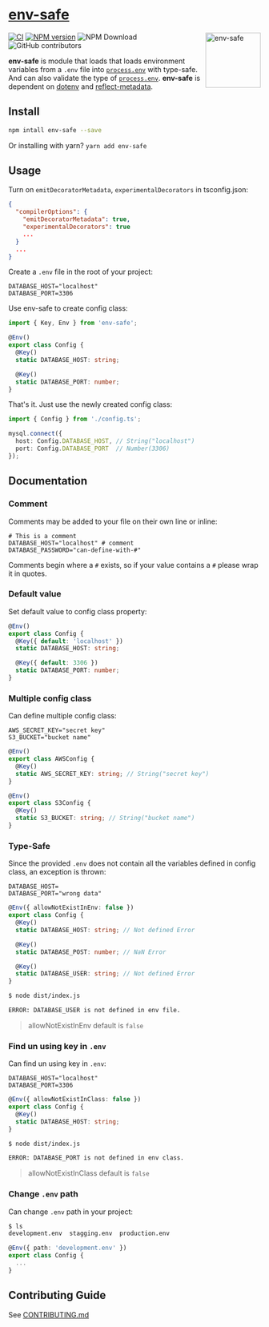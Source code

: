 <h1><a href="https://www.npmjs.com/package/env-safe">env-safe</a></h1>

<img src="https://avatars.githubusercontent.com/u/21240036?s=200&v=4" alt="env-safe" align="right" width="110" />

<!-- Badges -->
[![CI](https://github.com/creatrip/env-safe/actions/workflows/ci.yml/badge.svg)](https://github.com/creatrip/env-safe/actions/workflows/ci.yml)
[![NPM version](https://img.shields.io/npm/v/env-safe.svg)](https://www.npmjs.com/package/env-safe)
<img alt="NPM Download" src="https://img.shields.io/npm/dw/env-safe">
<img alt="GitHub contributors" src="https://img.shields.io/github/contributors/creatrip/env-safe">

**env-safe** is module that loads that loads environment variables from a `.env` file into [`process.env`](https://nodejs.org/docs/latest/api/process.html#process_process_env) with type-safe. And can also validate the type of [`process.env`](https://nodejs.org/docs/latest/api/process.html#process_process_env). **env-safe** is dependent on [dotenv](https://www.npmjs.com/package/dotenv) and [reflect-metadata](https://www.npmjs.com/package/reflect-metadata).

<!-- Introduce -->

## Install

```sh
npm intall env-safe --save
```

Or installing with yarn? `yarn add env-safe`

## Usage

Turn on `emitDecoratorMetadata`, `experimentalDecorators` in tsconfig.json:

```json
{
  "compilerOptions": {
    "emitDecoratorMetadata": true,
    "experimentalDecorators": true
    ...
  }
  ...
}
```

Create a `.env` file in the root of your project:

```dosini
DATABASE_HOST="localhost"
DATABASE_PORT=3306
```

Use env-safe to create config class:

```typescript
import { Key, Env } from 'env-safe';

@Env()
export class Config {
  @Key()
  static DATABASE_HOST: string;

  @Key()
  static DATABASE_PORT: number;
}
```

That's it. Just use the newly created config class:

```typescript
import { Config } from './config.ts';

mysql.connect({
  host: Config.DATABASE_HOST, // String("localhost")
  port: Config.DATABASE_PORT  // Number(3306)
});
```

## Documentation

### Comment

Comments may be added to your file on their own line or inline:

```dosini
# This is a comment
DATABASE_HOST="localhost" # comment
DATABASE_PASSWORD="can-define-with-#"
```

Comments begin where a `#` exists, so if your value contains a `#` please wrap it in quotes.

### Default value

Set default value to config class property:

```typescript
@Env()
export class Config {
  @Key({ default: 'localhost' })
  static DATABASE_HOST: string;

  @Key({ default: 3306 })
  static DATABASE_PORT: number;
}
```

### Multiple config class

Can define multiple config class:

```dosini
AWS_SECRET_KEY="secret key"
S3_BUCKET="bucket name"
```

```typescript
@Env()
export class AWSConfig {
  @Key()
  static AWS_SECRET_KEY: string; // String("secret key")
}

@Env()
export class S3Config {
  @Key()
  static S3_BUCKET: string; // String("bucket name")
}
```

### Type-Safe

Since the provided `.env` does not contain all the variables defined in config class, an exception is thrown:

```dosini
DATABASE_HOST=
DATABASE_PORT="wrong data"
```

```typescript
@Env({ allowNotExistInEnv: false })
export class Config {
  @Key()
  static DATABASE_HOST: string; // Not defined Error

  @Key()
  static DATABASE_POST: number; // NaN Error

  @Key()
  static DATABASE_USER: string; // Not defined Error
}
```

```sh
$ node dist/index.js

ERROR: DATABASE_USER is not defined in env file.
```

> allowNotExistInEnv default is `false`

### Find un using key in `.env`

Can find un using key in `.env`:

```dosini
DATABASE_HOST="localhost"
DATABASE_PORT=3306
```

```typescript
@Env({ allowNotExistInClass: false })
export class Config {
  @Key()
  static DATABASE_HOST: string;
}
```

```sh
$ node dist/index.js

ERROR: DATABASE_PORT is not defined in env class.
```

> allowNotExistInClass default is `false`

### Change `.env` path

Can change `.env` path in your project:

```sh
$ ls
development.env  stagging.env  production.env
```

```typescript
@Env({ path: 'development.env' })
export class Config {
  ...
}
```

## Contributing Guide

See [CONTRIBUTING.md](https://github.com/creatrip/env-safe/blob/main/CONTRIBUTING.md)